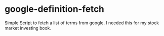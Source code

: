 # google-definition-fetch
Simple Script to fetch a list of terms from google. I needed this for my stock market investing book.
